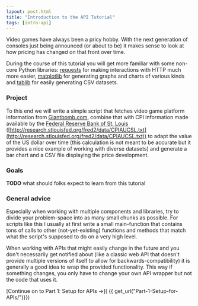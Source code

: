 ```yaml
---
layout: post.html
title: "Introduction to the API Tutorial"
tags: [intro-api]
---
```


Video games have always been a pricy hobby. With the next generation of consoles just being announced (or about to be) it makes sense to look at how pricing has changed on that front over time.

During the course of this tutorial you will get more familiar with some non-core Python libraries: [requests][requests] for making interactions with HTTP much more easier, [matplotlib][matplotlib] for generating graphs and charts of various kinds and [tablib][tablib] for easily generating CSV datasets.

### Project

To this end we will write a simple script that fetches video game platform information from [Giantbomb.com][gb], combine that with CPI information made available by the [Federal Reserve Bank of St. Louis][fred] ([http://research.stlouisfed.org/fred2/data/CPIAUCSL.txt](http://research.stlouisfed.org/fred2/data/CPIAUCSL.txt)) to adapt the value of the US dollar over time (this calculation is not meant to be accurate but it provides a nice example of working with diverse datasets) and generate a bar  chart and a CSV file displaying the price development.

### Goals

**TODO** what should folks expect to learn from this tutorial

### General advice

Especially when working with multiple components and libraries, try to divide your problem-space into as many small chunks as possible. For scripts like this I usually at first write a small main-function that contains tons of calls to other (not-yet-existing) functions and methods that match what the script's supposed to do on a very high level.

When working with APIs that might easily change in the future and you don't necessarily get notified about (like a classic web API that doesn't provide multiple versions of itself to allow for backwards-compatibility) it is generally a good idea to wrap the provided functionality. This way if something changes, you only have to change your own API wrapper but not the code that uses it.

[Continue on to Part 1: Setup for APIs &rarr;]( {{ get_url("Part-1-Setup-for-APIs/")}})

[fred]: http://research.stlouisfed.org/fred2/
[gb]: http://www.giantbomb.com/api/
[requests]: http://docs.python-requests.org/en/latest/
[matplotlib]: http://matplotlib.org/
[tablib]: http://docs.python-tablib.org/en/latest/
